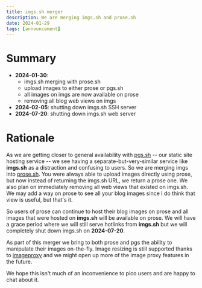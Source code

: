 ```yaml
---
title: imgs.sh merger
description: We are merging imgs.sh and prose.sh
date: 2024-01-29
tags: [announcement]
---
```


# Summary

- **2024-01-30**:
  - imgs.sh merging with prose.sh
  - upload images to either prose or pgs.sh
  - all images on imgs are now available on prose
  - removing all blog web views on imgs
- **2024-02-05**: shutting down imgs.sh SSH server
- **2024-07-20**: shutting down imgs.sh web server

# Rationale

As we are getting closer to general availability with [pgs.sh](https://pgs.sh)
-- our static site hosting service -- we see having a separate-but-very-similar
service like **imgs.sh** as a distraction and confusing to users. So we are
merging imgs into [prose.sh](https://prose.sh). You were always able to upload
images directly using prose, but now instead of returning the imgs.sh URL, we
return a prose one. We also plan on immediately removing all web views that
existed on imgs.sh. We may add a way on prose to see all your blog images since
I do think that view is useful, but that's it.

So users of prose can continue to host their blog images on prose and all images
that were hosted on **imgs.sh** will be available on prose. We will have a grace
period where we will still serve hotlinks from **imgs.sh** but we will
completely shut down imgs.sh on **2024-07-20**.

As part of this merger we bring to both prose and pgs the ability to manipulate
their images on-the-fly. Image resizing is still supported thanks to
[imageproxy](https://github.com/willnorris/imageproxy) and we might open up more
of the image proxy features in the future.

We hope this isn't much of an inconvenience to pico users and are happy to chat
about it.
